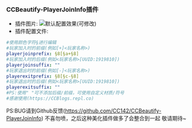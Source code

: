 ### CCBeautify-PlayerJoinInfo插件
- 插件图片:
![默认配置效果(可修改)](https://tuchuangs.com/imgs/2023/05/21/d9ceb8a293f104a6.png)
- 插件配置文件:
```yaml
#使用颜色字符§进行编辑
#玩家加入时的前缀(例如[+]<玩家名称>)
playerjoinprefix: §8[§a+§8]
#玩家加入时的后缀(例如<玩家名称>[UUID:1919810])
playerjoinsuffix: ""
#玩家退出时的前缀(例如[-]<玩家名称>)
playerexitprefix: §8[§c-§8]
#玩家退出时的后缀(例如<玩家名称>[UUID:1919810])
playerexitsuffix: ""
#PS:使用" "可不添加后缀/前缀，可使用自定义材质/符号
#感谢使用(https://CCBlogs.repl.co)
```
PS:BUG请到Github反馈(https://github.com/CC142/CCBeautify-PlayerJoinInfo)
不喜勿喷，之后这种美化插件做多了会整合到一起
敬请期待~
